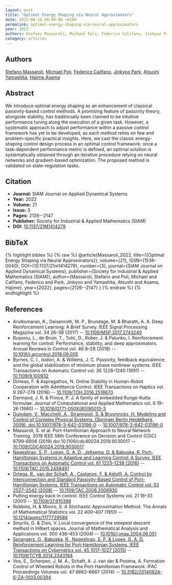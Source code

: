 ```yaml
---
layout: post
title: "Optimal Energy Shaping via Neural Approximators"
date: 2022-08-18 00:00:00 +0100
permalink: optimal-energy-shaping-via-neural-approximators
year: 2022
authors: Stefano Massaroli, Michael Poli, Federico Califano, Jinkyoo Park, Atsushi Yamashita, Hajime Asama
category: articles
---
```

 
## Authors
[Stefano Massaroli](authors/stefano-massaroli), [Michael Poli](authors/michael-poli), [Federico Califano](authors/federico-califano), [Jinkyoo Park](authors/jinkyoo-park), [Atsushi Yamashita](authors/atsushi-yamashita), [Hajime Asama](authors/hajime-asama)
 
## Abstract
We introduce optimal energy shaping as an enhancement of classical passivity-based control methods. A promising feature of passivity theory, alongside stability, has traditionally been claimed to be intuitive performance tuning along the execution of a given task. However, a systematic approach to adjust performance within a passive control framework has yet to be developed, as each method relies on few and problem-specific practical insights. Here, we cast the classic energy-shaping control design process in an optimal control framework; once a task-dependent performance metric is defined, an optimal solution is systematically obtained through an iterative procedure relying on neural networks and gradient-based optimization. The proposed method is validated on state-regulation tasks.
 
## Citation
- **Journal:** SIAM Journal on Applied Dynamical Systems
- **Year:** 2022
- **Volume:** 21
- **Issue:** 3
- **Pages:** 2126--2147
- **Publisher:** Society for Industrial & Applied Mathematics (SIAM)
- **DOI:** [10.1137/21M1414279](https://doi.org/10.1137/21M1414279)
 
## BibTeX
{% highlight bibtex %}
{% raw %}
@article{Massaroli_2022,
  title={{Optimal Energy Shaping via Neural Approximators}},
  volume={21},
  ISSN={1536-0040},
  DOI={10.1137/21m1414279},
  number={3},
  journal={SIAM Journal on Applied Dynamical Systems},
  publisher={Society for Industrial & Applied Mathematics (SIAM)},
  author={Massaroli, Stefano and Poli, Michael and Califano, Federico and Park, Jinkyoo and Yamashita, Atsushi and Asama, Hajime},
  year={2022},
  pages={2126--2147}
}
{% endraw %}
{% endhighlight %}
 
## References
- Arulkumaran, K., Deisenroth, M. P., Brundage, M. & Bharath, A. A. Deep Reinforcement Learning: A Brief Survey. IEEE Signal Processing Magazine vol. 34 26–38 (2017) -- [10.1109/MSP.2017.2743240](https://doi.org/10.1109/MSP.2017.2743240)
- Buşoniu, L., de Bruin, T., Tolić, D., Kober, J. & Palunko, I. Reinforcement learning for control: Performance, stability, and deep approximators. Annual Reviews in Control vol. 46 8–28 (2018) -- [10.1016/j.arcontrol.2018.09.005](https://doi.org/10.1016/j.arcontrol.2018.09.005)
- Byrnes, C. I., Isidori, A. & Willems, J. C. Passivity, feedback equivalence, and the global stabilization of minimum phase nonlinear systems. IEEE Transactions on Automatic Control vol. 36 1228–1240 (1991) -- [10.1109/9.100932](https://doi.org/10.1109/9.100932)
- Dimeas, F. & Aspragathos, N. Online Stability in Human-Robot Cooperation with Admittance Control. IEEE Transactions on Haptics vol. 9 267–278 (2016) -- [10.1109/TOH.2016.2518670](https://doi.org/10.1109/TOH.2016.2518670)
- Dormand, J. R. & Prince, P. J. A family of embedded Runge-Kutta formulae. Journal of Computational and Applied Mathematics vol. 6 19–26 (1980) -- [10.1016/0771-050X(80)90013-3](https://doi.org/10.1016/0771-050X(80)90013-3)
- [Duindam, V., Macchelli, A., Stramigioli, S. & Bruyninckx, H. Modeling and Control of Complex Physical Systems. (Springer Berlin Heidelberg, 2009). doi:10.1007/978-3-642-03196-0](modeling-and-control-of-complex-physical-systems) -- [10.1007/978-3-642-03196-0](https://doi.org/10.1007/978-3-642-03196-0)
- Massaroli, S. et al. Port–Hamiltonian Approach to Neural Network Training. 2019 IEEE 58th Conference on Decision and Control (CDC) 6799–6806 (2019) doi:10.1109/cdc40024.2019.9030017 -- [10.1109/CDC40024.2019.9030017](https://doi.org/10.1109/CDC40024.2019.9030017)
- [Nageshrao, S. P., Lopes, G. A. D., Jeltsema, D. & Babuska, R. Port-Hamiltonian Systems in Adaptive and Learning Control: A Survey. IEEE Transactions on Automatic Control vol. 61 1223–1238 (2016)](port-hamiltonian-systems-in-adaptive-and-learning-control-a-survey) -- [10.1109/TAC.2015.2458491](https://doi.org/10.1109/TAC.2015.2458491)
- [Ortega, R., van der Schaft, A., Castanos, F. & Astolfi, A. Control by Interconnection and Standard Passivity-Based Control of Port-Hamiltonian Systems. IEEE Transactions on Automatic Control vol. 53 2527–2542 (2008)](control-by-interconnection-and-standard-passivity-based-control-of-port-hamiltonian-systems) -- [10.1109/TAC.2008.2006930](https://doi.org/10.1109/TAC.2008.2006930)
- Putting energy back in control. IEEE Control Systems vol. 21 18–33 (2001) -- [10.1109/37.915398](https://doi.org/10.1109/37.915398)
- Robbins, H. & Monro, S. A Stochastic Approximation Method. The Annals of Mathematical Statistics vol. 22 400–407 (1951) -- [10.1214/aoms/1177729586](https://doi.org/10.1214/aoms/1177729586)
- Smyrlis, G. & Zisis, V. Local convergence of the steepest descent method in Hilbert spaces. Journal of Mathematical Analysis and Applications vol. 300 436–453 (2004) -- [10.1016/j.jmaa.2004.06.051](https://doi.org/10.1016/j.jmaa.2004.06.051)
- [Sprangers, O., Babuska, R., Nageshrao, S. P. & Lopes, G. A. D. Reinforcement Learning for Port-Hamiltonian Systems. IEEE Transactions on Cybernetics vol. 45 1017–1027 (2015)](reinforcement-learning-for-port-hamiltonian-systems) -- [10.1109/TCYB.2014.2343194](https://doi.org/10.1109/TCYB.2014.2343194)
- Vos, E., Scherpen, J. M. A., Schaft, A. J. van der & Postma, A. Formation Control of Wheeled Robots in the Port-Hamiltonian Framework. IFAC Proceedings Volumes vol. 47 6662–6667 (2014) -- [10.3182/20140824-6-ZA-1003.00394](https://doi.org/10.3182/20140824-6-ZA-1003.00394)


